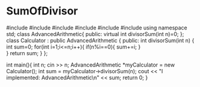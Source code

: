 # SumOfDivisor

#include <cmath>
#include <cstdio>
#include <vector>
#include <iostream>
#include <algorithm>
#include <string>
using namespace std;
class AdvancedArithmetic{
    public:
        virtual int divisorSum(int n)=0;
};
class Calculator : public AdvancedArithmetic {
public:
    int divisorSum(int n) {
            int sum=0;
            for(int i=1;i<=n;i++){
                  if(n%i==0){
                        sum+=i;
                  }  
            }
        return sum;
    }
};

int main(){
    int n;
    cin >> n;
    AdvancedArithmetic *myCalculator = new Calculator(); 
    int sum = myCalculator->divisorSum(n);
    cout << "I implemented: AdvancedArithmetic\n" << sum;
    return 0;
}
